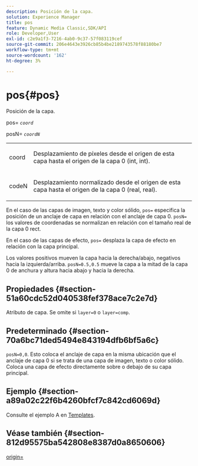 ```yaml
---
description: Posición de la capa.
solution: Experience Manager
title: pos
feature: Dynamic Media Classic,SDK/API
role: Developer,User
exl-id: c2e9a1f3-7216-4ab0-9c37-57f083119cef
source-git-commit: 206e4643e3926cb85b4be2189743578f88180be7
workflow-type: tm+mt
source-wordcount: '162'
ht-degree: 3%

---
```


# pos{#pos}

Posición de la capa.

pos= *`coord`*

posN= *`coordN`*

<table id="simpletable_754F76EE00BF4129B07502647FF172B7"> 
 <tr class="strow"> 
  <td class="stentry"> <p><span class="varname"> coord</span> </p> </td> 
  <td class="stentry"> <p>Desplazamiento de píxeles desde el origen de esta capa hasta el origen de la capa 0 (int, int). </p></td> 
 </tr> 
 <tr class="strow"> 
  <td class="stentry"> <p><span class="varname"> codeN</span> </p></td> 
  <td class="stentry"> <p>Desplazamiento normalizado desde el origen de esta capa hasta el origen de la capa 0 (real, real). </p></td> 
 </tr> 
</table>

En el caso de las capas de imagen, texto y color sólido, `pos=` especifica la posición de un anclaje de capa en relación con el anclaje de capa 0. `posN=` los valores de coordenadas se normalizan en relación con el tamaño real de la capa 0 rect.

En el caso de las capas de efecto, `pos=` desplaza la capa de efecto en relación con la capa principal.

Los valores positivos mueven la capa hacia la derecha/abajo, negativos hacia la izquierda/arriba. `posN=0.5,0.5` mueve la capa a la mitad de la capa 0 de anchura y altura hacia abajo y hacia la derecha.

## Propiedades {#section-51a60cdc52d040538fef378ace7c2e7d}

Atributo de capa. Se omite si `layer=0` o `layer=comp`.

## Predeterminado {#section-70a6bc71ded5494e843194dfb6bf5a6c}

`posN=0,0`. Esto coloca el anclaje de capa en la misma ubicación que el anclaje de capa 0 si se trata de una capa de imagen, texto o color sólido. Coloca una capa de efecto directamente sobre o debajo de su capa principal.

## Ejemplo {#section-a89a02c22f6b4260bfcf7c842cd6069d}

Consulte el ejemplo A en [Templates](../../../../../is-api/http-ref/image-serving-api-ref/c-http-protocol-reference/c-templates/c-templates.md#concept-3cd2d2adae0e41b2979b9640244d4d3e).

## Véase también {#section-812d95575ba542808e8387d0a8650606}

[origin=](../../../../../is-api/http-ref/image-serving-api-ref/c-http-protocol-reference/c-command-reference/r-origin.md#reference-e11c7ac06e2240cc884c3fec98f05138)
